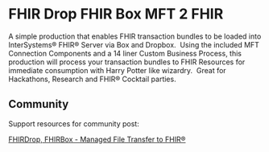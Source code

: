 # FHIR Drop FHIR Box MFT 2 FHIR

A simple production that enables FHIR transaction bundles to be loaded into InterSystems® FHIR® Server via Box and Dropbox.  Using the included MFT Connection Components and a 14 liner Custom Business Process, this production will process your transaction bundles to FHIR Resources for immediate consumption with Harry Potter like wizardry.  Great for Hackathons, Research and FHIR® Cocktail parties. 

## Community

Support resources for community post:

[FHIRDrop, FHIRBox - Managed File Transfer to FHIR®](https://community.intersystems.com/post/fhirdrop-fhirbox-managed-file-transfer-fhir%C2%AE)
